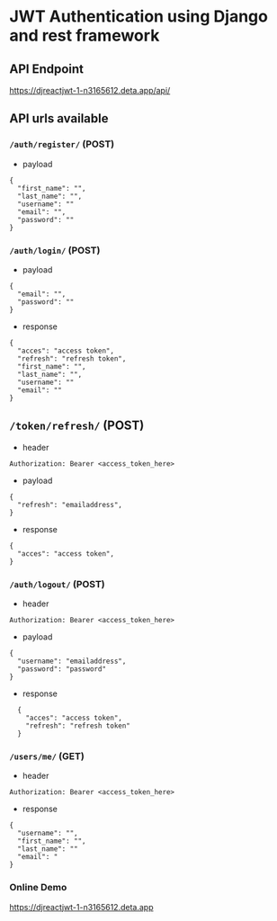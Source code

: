 # JWT Authentication using Django and rest framework

## API Endpoint

https://djreactjwt-1-n3165612.deta.app/api/

## API urls available

### `/auth/register/` (POST)

- payload

```
{
  "first_name": "",
  "last_name": "",
  "username": ""
  "email": "",
  "password": ""
}
```

### `/auth/login/` (POST)

- payload

```
{
  "email": "",
  "password": ""
}
```

- response

```
{
  "acces": "access token",
  "refresh": "refresh token",
  "first_name": "",
  "last_name": "",
  "username": ""
  "email": ""
}
```

## `/token/refresh/` (POST)

- header

```
Authorization: Bearer <access_token_here>
```

- payload

```
{
  "refresh": "emailaddress",
}
```

- response

```
{
  "acces": "access token",
}
```

### `/auth/logout/` (POST)

- header

```
Authorization: Bearer <access_token_here>
```

- payload

```
{
  "username": "emailaddress",
  "password": "password"
}
```

- response

```
  {
    "acces": "access token",
    "refresh": "refresh token"
  }
```

### `/users/me/` (GET)

- header

```
Authorization: Bearer <access_token_here>
```

- response

```
{
  "username": "",
  "first_name": "",
  "last_name": ""
  "email": "
}
```

### Online Demo

https://djreactjwt-1-n3165612.deta.app
